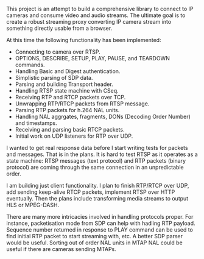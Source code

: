 This project is an attempt to build a comprehensive library to connect to IP cameras and consume video and audio streams.
The ultimate goal is to create a robust streaming proxy converting IP camera stream into something directly usable from a browser.

At this time the following functionality has been implemented:
- Connecting to camera over RTSP.
- OPTIONS, DESCRIBE, SETUP, PLAY, PAUSE, and TEARDOWN commands.
- Handling Basic and Digest authentication.
- Simplistic parsing of SDP data.
- Parsing and building Transport header.
- Handling RTSP state machine with CSeq.
- Receiving RTP and RTCP packets over TCP.
- Unwrapping RTP/RTCP packets from RTSP message.
- Parsing RTP packets for h.264 NAL units.
- Handling NAL aggrgates, fragments, DONs (Decoding Order Number) and timestamps.
- Receiving and parsing basic RTCP packets.
- Initial work on UDP listeners for RTP over UDP.

I wanted to get real response data before I start writing tests for packets and messages.  That is in the plans.
It is hard to test RTSP as it operates as a state machine: RTSP messages (text protocol) and RTP packets (binary protocol) are coming through the same connection in an unpredictable order. 

I am building just client functionality.  I plan to finish RTP/RTCP over UDP, add sending keep-alive RTCP packets, implement RTSP over HTTP eventually.
Then the plans include transforming media streams to output HLS or MPEG-DASH.

There are many more intricacies involved in handling protocols proper.  For instance, packetisation mode from SDP can help with hadling RTP payload.  Sequence number returned in response to PLAY command can be used to find initial RTP packet to start streaming with, etc.  A better SDP parser would be useful.  Sorting out of order NAL units in MTAP NAL could be useful if there are cameras sending MTAPs.
